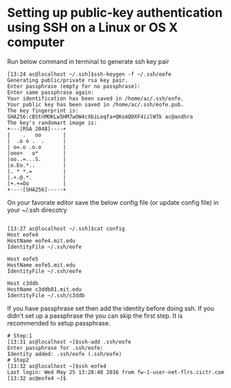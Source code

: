 # Setting up public-key authentication using SSH on a Linux or OS X computer

Run below command in terminal to generate ssh key pair

```
[13:24 ac@localhost ~/.ssh]$ssh-keygen -f ~/.ssh/eofe
Generating public/private rsa key pair.
Enter passphrase (empty for no passphrase): 
Enter same passphrase again: 
Your identification has been saved in /home/ac/.ssh/eofe.
Your public key has been saved in /home/ac/.ssh/eofe.pub.
The key fingerprint is:
SHA256:cBStnMOKLw5HM7wOW4cXbiLeqfa+QKsmQOXF4iilW7k ac@andhra
The key's randomart image is:
+---[RSA 2048]----+
|    .   oo       |
|  .o o .  .      |
| o=.o .o.o       |
|ooo+   o*        |
|oo..=...S.       |
|o.Eo.*..         |
|. * *.=          |
|.+.@.*.          |
|+.+=Oo           |
+----[SHA256]-----+

```
 
 On your favorate editor save the below config file (or update config file) in your ~/.ssh direcotry 
 
 ```
 
[13:27 ac@localhost ~/.ssh]$cat config 
Host eofe4
 HostName eofe4.mit.edu
 IdentityFile ~/.ssh/eofe

Host eofe5
 HostName eofe5.mit.edu
 IdentityFile ~/.ssh/eofe

Host c3ddb
 HostName c3ddb01.mit.edu
 IdentityFile ~/.ssh/c3ddb

```
If you have passphrase set then add the identity before doing ssh. If you didn't set up a passphrase the you can skip the first step. It is recommended to setup passphrase. 
```
# Step:1 
[13:31 ac@localhost ~]$ssh-add .ssh/eofe
Enter passphrase for .ssh/eofe: 
Identity added: .ssh/eofe (.ssh/eofe)
# Step2
[13:32 ac@localhost ~]$ssh eofe4
Last login: Wed May 25 13:28:48 2016 from fw-1-user-net-flrs.cictr.com
[13:32 ac@eofe4 ~]$
```

